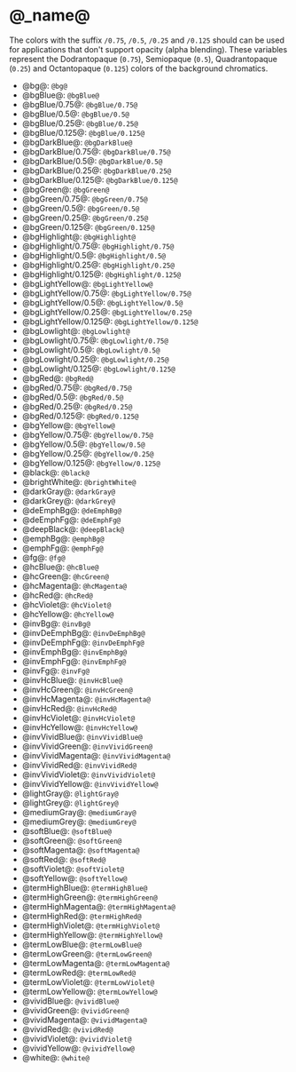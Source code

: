 # @_name@

The colors with the suffix `/0.75`, `/0.5`, `/0.25` and `/0.125` should can be
used for applications that don't support opacity (alpha blending). These
variables represent the Dodrantopaque (`0.75`), Semiopaque (`0.5`),
Quadrantopaque (`0.25`) and Octantopaque (`0.125`) colors of the background
chromatics.

- &commat;bg&commat;: `@bg@`
- &commat;bgBlue&commat;: `@bgBlue@`
- &commat;bgBlue/0.75&commat;: `@bgBlue/0.75@`
- &commat;bgBlue/0.5&commat;: `@bgBlue/0.5@`
- &commat;bgBlue/0.25&commat;: `@bgBlue/0.25@`
- &commat;bgBlue/0.125&commat;: `@bgBlue/0.125@`
- &commat;bgDarkBlue&commat;: `@bgDarkBlue@`
- &commat;bgDarkBlue/0.75&commat;: `@bgDarkBlue/0.75@`
- &commat;bgDarkBlue/0.5&commat;: `@bgDarkBlue/0.5@`
- &commat;bgDarkBlue/0.25&commat;: `@bgDarkBlue/0.25@`
- &commat;bgDarkBlue/0.125&commat;: `@bgDarkBlue/0.125@`
- &commat;bgGreen&commat;: `@bgGreen@`
- &commat;bgGreen/0.75&commat;: `@bgGreen/0.75@`
- &commat;bgGreen/0.5&commat;: `@bgGreen/0.5@`
- &commat;bgGreen/0.25&commat;: `@bgGreen/0.25@`
- &commat;bgGreen/0.125&commat;: `@bgGreen/0.125@`
- &commat;bgHighlight&commat;: `@bgHighlight@`
- &commat;bgHighlight/0.75&commat;: `@bgHighlight/0.75@`
- &commat;bgHighlight/0.5&commat;: `@bgHighlight/0.5@`
- &commat;bgHighlight/0.25&commat;: `@bgHighlight/0.25@`
- &commat;bgHighlight/0.125&commat;: `@bgHighlight/0.125@`
- &commat;bgLightYellow&commat;: `@bgLightYellow@`
- &commat;bgLightYellow/0.75&commat;: `@bgLightYellow/0.75@`
- &commat;bgLightYellow/0.5&commat;: `@bgLightYellow/0.5@`
- &commat;bgLightYellow/0.25&commat;: `@bgLightYellow/0.25@`
- &commat;bgLightYellow/0.125&commat;: `@bgLightYellow/0.125@`
- &commat;bgLowlight&commat;: `@bgLowlight@`
- &commat;bgLowlight/0.75&commat;: `@bgLowlight/0.75@`
- &commat;bgLowlight/0.5&commat;: `@bgLowlight/0.5@`
- &commat;bgLowlight/0.25&commat;: `@bgLowlight/0.25@`
- &commat;bgLowlight/0.125&commat;: `@bgLowlight/0.125@`
- &commat;bgRed&commat;: `@bgRed@`
- &commat;bgRed/0.75&commat;: `@bgRed/0.75@`
- &commat;bgRed/0.5&commat;: `@bgRed/0.5@`
- &commat;bgRed/0.25&commat;: `@bgRed/0.25@`
- &commat;bgRed/0.125&commat;: `@bgRed/0.125@`
- &commat;bgYellow&commat;: `@bgYellow@`
- &commat;bgYellow/0.75&commat;: `@bgYellow/0.75@`
- &commat;bgYellow/0.5&commat;: `@bgYellow/0.5@`
- &commat;bgYellow/0.25&commat;: `@bgYellow/0.25@`
- &commat;bgYellow/0.125&commat;: `@bgYellow/0.125@`
- &commat;black&commat;: `@black@`
- &commat;brightWhite&commat;: `@brightWhite@`
- &commat;darkGray&commat;: `@darkGray@`
- &commat;darkGrey&commat;: `@darkGrey@`
- &commat;deEmphBg&commat;: `@deEmphBg@`
- &commat;deEmphFg&commat;: `@deEmphFg@`
- &commat;deepBlack&commat;: `@deepBlack@`
- &commat;emphBg&commat;: `@emphBg@`
- &commat;emphFg&commat;: `@emphFg@`
- &commat;fg&commat;: `@fg@`
- &commat;hcBlue&commat;: `@hcBlue@`
- &commat;hcGreen&commat;: `@hcGreen@`
- &commat;hcMagenta&commat;: `@hcMagenta@`
- &commat;hcRed&commat;: `@hcRed@`
- &commat;hcViolet&commat;: `@hcViolet@`
- &commat;hcYellow&commat;: `@hcYellow@`
- &commat;invBg&commat;: `@invBg@`
- &commat;invDeEmphBg&commat;: `@invDeEmphBg@`
- &commat;invDeEmphFg&commat;: `@invDeEmphFg@`
- &commat;invEmphBg&commat;: `@invEmphBg@`
- &commat;invEmphFg&commat;: `@invEmphFg@`
- &commat;invFg&commat;: `@invFg@`
- &commat;invHcBlue&commat;: `@invHcBlue@`
- &commat;invHcGreen&commat;: `@invHcGreen@`
- &commat;invHcMagenta&commat;: `@invHcMagenta@`
- &commat;invHcRed&commat;: `@invHcRed@`
- &commat;invHcViolet&commat;: `@invHcViolet@`
- &commat;invHcYellow&commat;: `@invHcYellow@`
- &commat;invVividBlue&commat;: `@invVividBlue@`
- &commat;invVividGreen&commat;: `@invVividGreen@`
- &commat;invVividMagenta&commat;: `@invVividMagenta@`
- &commat;invVividRed&commat;: `@invVividRed@`
- &commat;invVividViolet&commat;: `@invVividViolet@`
- &commat;invVividYellow&commat;: `@invVividYellow@`
- &commat;lightGray&commat;: `@lightGray@`
- &commat;lightGrey&commat;: `@lightGrey@`
- &commat;mediumGray&commat;: `@mediumGray@`
- &commat;mediumGrey&commat;: `@mediumGrey@`
- &commat;softBlue&commat;: `@softBlue@`
- &commat;softGreen&commat;: `@softGreen@`
- &commat;softMagenta&commat;: `@softMagenta@`
- &commat;softRed&commat;: `@softRed@`
- &commat;softViolet&commat;: `@softViolet@`
- &commat;softYellow&commat;: `@softYellow@`
- &commat;termHighBlue&commat;: `@termHighBlue@`
- &commat;termHighGreen&commat;: `@termHighGreen@`
- &commat;termHighMagenta&commat;: `@termHighMagenta@`
- &commat;termHighRed&commat;: `@termHighRed@`
- &commat;termHighViolet&commat;: `@termHighViolet@`
- &commat;termHighYellow&commat;: `@termHighYellow@`
- &commat;termLowBlue&commat;: `@termLowBlue@`
- &commat;termLowGreen&commat;: `@termLowGreen@`
- &commat;termLowMagenta&commat;: `@termLowMagenta@`
- &commat;termLowRed&commat;: `@termLowRed@`
- &commat;termLowViolet&commat;: `@termLowViolet@`
- &commat;termLowYellow&commat;: `@termLowYellow@`
- &commat;vividBlue&commat;: `@vividBlue@`
- &commat;vividGreen&commat;: `@vividGreen@`
- &commat;vividMagenta&commat;: `@vividMagenta@`
- &commat;vividRed&commat;: `@vividRed@`
- &commat;vividViolet&commat;: `@vividViolet@`
- &commat;vividYellow&commat;: `@vividYellow@`
- &commat;white&commat;: `@white@`
